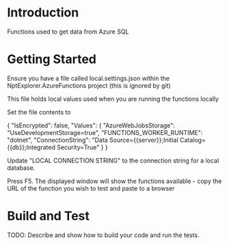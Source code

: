 # Introduction 
Functions used to get data from Azure SQL

# Getting Started
Ensure you have a file called local.settings.json within the NptExplorer.AzureFunctions project (this is ignored by git)

This file holds local values used when you are running the functions locally

Set the file contents to 

{
  "IsEncrypted": false,
  "Values": {
    "AzureWebJobsStorage": "UseDevelopmentStorage=true",
    "FUNCTIONS_WORKER_RUNTIME": "dotnet",
    "ConnectionString": "Data Source={{server}};Initial Catalog={{db}};Integrated Security=True"
  }
}

Update "LOCAL CONNECTION STRING" to the connection string for a local database.

Press F5. The displayed window will show the functions available - copy the URL of the function you wish to test and paste to a browser


# Build and Test
TODO: Describe and show how to build your code and run the tests. 

